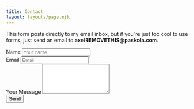 ```yaml
---
title: Contact
layout: layouts/page.njk
---
```


This form posts directly to my email inbox, but if you're just too cool to use forms, just send an email to <strong>axel<span class="d-none">REMOVETHIS</span>@paskola.com</strong>.

<form action="/thanks" method="post" name="contact"><input type="hidden" name="form-name" value="contact">
    <div class="mb-1">
        <label for="name">Name</label>
        <input type="text" class="form-control" id="name" name="name" placeholder="Your name" required="">
    </div>
    <div class="mb-1" style="display: none;">
        <label for="pot">Don't fill this one out:</label>
        <input class="form-control" name="pot">
    </div>
    <div class="mb-1">
        <label for="email">Email</label>
        <input type="email" class="form-control" id="email" name="email" placeholder="Email" required="">
    </div>
    <div class="mb-1">
        <label for="message">Your Message</label>
        <textarea class="form-control" id="message" name="message" placeholder="" rows="5 required"></textarea>
    </div>
    <div>
        <button type="submit" class="btn">Send</button>
    </div>
</form>